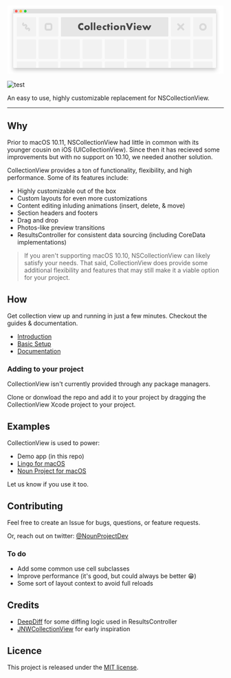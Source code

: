 ![CollectionView](https://raw.githubusercontent.com/TheNounProject/CollectionView/master/img/header.png "Collection View")

![test](https://travis-ci.org/TheNounProject/CollectionView.svg?branch=master)

An easy to use, highly customizable replacement for NSCollectionView.

---

## Why

Prior to macOS 10.11, NSCollectionView had little in common with its younger cousin on iOS (UICollectionView). Since then it has recieved some improvements but with no support on 10.10, we needed another solution.

CollectionView provides a ton of functionality, flexibility, and high performance. Some of its features include:

* Highly customizable out of the box
* Custom layouts for even more customizations
* Content editing inluding animations (insert, delete, & move)
* Section headers and footers
* Drag and drop
* Photos-like preview transitions
* ResultsController for consistent data sourcing (including CoreData implementations)

> If you aren't supporting macOS 10.10, NSCollectionView can likely satisfy your needs. That said, CollectionView does provide some additional flexibility and features that may still make it a viable option for your project.


## How

Get collection view up and running in just a few minutes. Checkout the guides & documentation.

- [Introduction](https://thenounproject.github.io/CollectionView/introduction.html)
- [Basic Setup](https://thenounproject.github.io/CollectionView/basic-setup.html)
- [Documentation](https://thenounproject.github.io/CollectionView/index.html)


### Adding to your project
CollectionView isn't currently provided through any package managers.

Clone or donwload the repo and add it to your project by dragging the CollectionView Xcode project to your project.

## Examples

CollectionView is used to power:

* Demo app (in this repo)
* [Lingo for macOS](https://lingoapp.com)
* [Noun Project for macOS](https://thenounproject.com/for-mac/)

Let us know if you use it too.

## Contributing
Feel free to create an Issue for bugs, questions, or feature requests.

Or, reach out on twitter: [@NounProjectDev](https://twitter.com/NounProjectDev)

### To do
* Add some common use cell subclasses
* Improve performance (it's good, but could always be better 😁)
* Some sort of layout context to avoid full reloads

## Credits
* [DeepDiff](https://github.com/onmyway133/DeepDiff) for some diffing logic used in ResultsController
* [JNWCollectionView](https://github.com/jwilling/JNWCollectionView) for early inspiration


## Licence
This project is released under the [MIT license](https://github.com/TheNounProject/CollectionView/blob/master/LICENSE).

